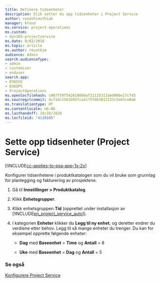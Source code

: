 ```yaml
---
title: Definere tidsenheter
description: Slik setter du opp tidsenheter i Project Service
author: revathimuthiah
manager: kfend
ms.service: project-operations
ms.custom:
- dyn365-projectservice
ms.date: 8/03/2018
ms.topic: article
ms.author: revathim
audience: Admin
search.audienceType:
- admin
- customizer
- enduser
search.app:
- D365CE
- D365PS
- ProjectOperations
ms.openlocfilehash: c007f59f542618860af21125313abd066e17cf45
ms.sourcegitcommit: 4cf1dc1561b92fca4175f0b3813133c5e63ce8e6
ms.translationtype: HT
ms.contentlocale: nb-NO
ms.lasthandoff: 10/28/2020
ms.locfileid: "4120105"
---
```

# <a name="set-up-time-units-project-service"></a>Sette opp tidsenheter (Project Service)

[!INCLUDE[cc-applies-to-psa-app-1x-2x](../includes/cc-applies-to-psa-app-1x-2x.md)]

Konfigurer tidsenhetene i produktkatalogen som du vil bruke som grunnlag for planlegging og fakturering av prosjektene.  
  
1. Gå til **Innstillinger > Produktkatalog**.  
  
2. Klikk **Enhetsgrupper**.  
  
3. Klikk enhetsgruppen **Tid** (opprettet under installasjon av [!INCLUDE[pn_project_service_auto](../includes/pn-project-service-auto.md)]).  
  
4. I kategorien **Enheter** klikker du **Legg til ny enhet**, og deretter endrer du verdiene etter behov. Legg til så mange enheter du trenger. Du kan for eksempel opprette følgende enheter:  
  
   - **Dag** med **Baseenhet** = **Time** og **Antall** = 8  
  
   - **Uke** med **Baseenhet** = **Dag** og **Antall** = 5  
  
### <a name="see-also"></a>Se også  
 [Konfigurere Project Service](../psa/configure.md)
